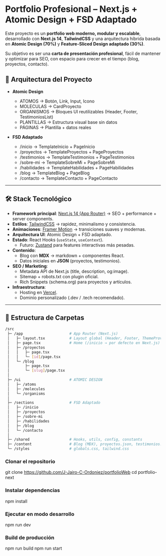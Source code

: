 # Portfolio Profesional – Next.js + Atomic Design + FSD Adaptado  

Este proyecto es un **portfolio web moderno, modular y escalable**, desarrollado con **Next.js 14**, **TailwindCSS** y una arquitectura híbrida basada en **Atomic Design (70%)** y **Feature-Sliced Design adaptado (30%)**.  

Su objetivo es ser una **carta de presentación profesional**, fácil de mantener y optimizar para SEO, con espacio para crecer en el tiempo (blog, proyectos, contacto).  

## 📐 Arquitectura del Proyecto  
- **Atomic Design**
    - ATOMOS → Botón, Link, Input, Icono
    - MOLECULAS → CardProyecto
    - ORGANISMOS → Bloques UI reutilizables (Header, Footer, TestimoniosList)
    - PLANTILLAS → Estructura visual base sin datos
    - PÁGINAS → Plantilla + datos reales

- **FSD Adaptado**
    - /inicio → TemplateInicio + PageInicio
    - /proyectos → TemplateProyectos + PageProyectos
    - /testimonios → TemplateTestimonios + PageTestimonios
    - /sobre-mi → TemplateSobreMi + PageSobreMi
    - /habilidades → TemplateHabilidades + PageHabilidades
    - /blog → TemplateBlog + PageBlog
    - /contacto → TemplateContacto + PageContacto


---

## 🛠️ Stack Tecnológico  

- **Framework principal**: [Next.js 14 (App Router)](https://nextjs.org/) → SEO + performance + server components.  
- **Estilos**: [TailwindCSS](https://tailwindcss.com/) → rapidez, minimalismo y consistencia.  
- **Animaciones**: [Framer Motion](https://www.framer.com/motion/) → transiciones suaves y modernas.  
- **Arquitectura UI**: Atomic Design + FSD adaptado.  
- **Estado**: React Hooks (`useState`, `useContext`).  
  - Futuro: [Zustand](https://github.com/pmndrs/zustand) para features interactivas más pesadas.  
- **Contenido**:  
  - Blog con **MDX** → markdown + componentes React.  
  - Datos iniciales en **JSON** (proyectos, testimonios).  
- **SEO / Marketing**:  
  - Metadata API de Next.js (title, description, og:image).  
  - Sitemap + robots.txt con plugin oficial.  
  - Rich Snippets (schema.org) para proyectos y artículos.  
- **Infraestructura**:  
  - Hosting en [Vercel](https://vercel.com/).  
  - Dominio personalizado (.dev / .tech recomendado).  

---

## 📂 Estructura de Carpetas  

```bash
/src
 ├─ /app                     # App Router (Next.js)
 │   ├─ layout.tsx           # Layout global (Header, Footer, ThemeProvider)
 │   ├─ page.tsx             # Home (/inicio → por defecto en Next.js)
 │   ├─ /proyectos
 │   │   ├─ page.tsx
 │   │   └─ [id]/page.tsx
 │   └─ /blog
 │       ├─ page.tsx
 │       └─ [slug]/page.tsx
 │
 ├─ /ui                      # ATOMIC DESIGN
 │   ├─ /atoms
 │   ├─ /molecules
 │   └─ /organisms
 │
 ├─ /sections                # FSD Adaptado
 │   ├─ /inicio
 │   ├─ /proyectos
 │   ├─ /sobre-mi
 │   ├─ /habilidades
 │   ├─ /blog
 │   └─ /contacto
 │
 ├─ /shared                  # Hooks, utils, config, constants
 ├─ /content                 # Blog (MDX), proyectos.json, testimonios.json
 └─ /styles                  # globals.css, tailwind.css
```

### Clonar el repositorio
git clone https://github.com/J-Jairo-C-Ordoniez/portfolioWeb
cd portfolio-next

### Instalar dependencias
npm install

### Ejecutar en modo desarrollo
npm run dev

### Build de producción
npm run build
npm run start
